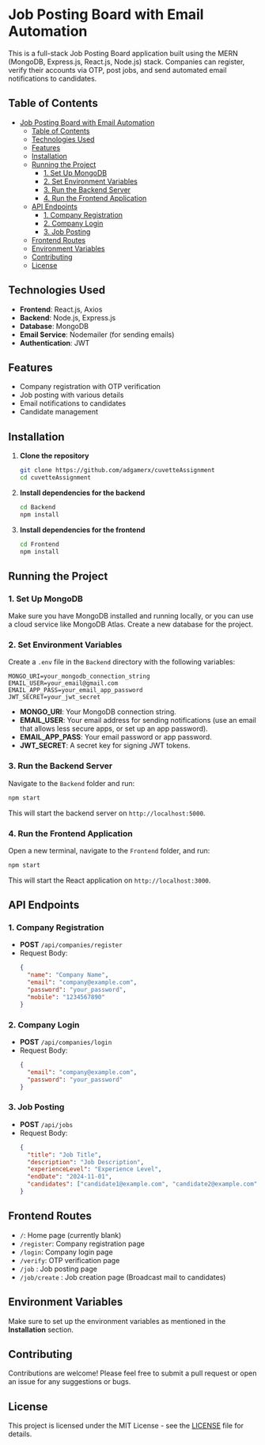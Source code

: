 # Job Posting Board with Email Automation

This is a full-stack Job Posting Board application built using the MERN (MongoDB, Express.js, React.js, Node.js) stack. Companies can register, verify their accounts via OTP, post jobs, and send automated email notifications to candidates.

## Table of Contents
- [Job Posting Board with Email Automation](#job-posting-board-with-email-automation)
  - [Table of Contents](#table-of-contents)
  - [Technologies Used](#technologies-used)
  - [Features](#features)
  - [Installation](#installation)
  - [Running the Project](#running-the-project)
    - [1. Set Up MongoDB](#1-set-up-mongodb)
    - [2. Set Environment Variables](#2-set-environment-variables)
    - [3. Run the Backend Server](#3-run-the-backend-server)
    - [4. Run the Frontend Application](#4-run-the-frontend-application)
  - [API Endpoints](#api-endpoints)
    - [1. Company Registration](#1-company-registration)
    - [2. Company Login](#2-company-login)
    - [3. Job Posting](#3-job-posting)
  - [Frontend Routes](#frontend-routes)
  - [Environment Variables](#environment-variables)
  - [Contributing](#contributing)
  - [License](#license)

## Technologies Used
- **Frontend**: React.js, Axios
- **Backend**: Node.js, Express.js
- **Database**: MongoDB
- **Email Service**: Nodemailer (for sending emails)
- **Authentication**: JWT

## Features
- Company registration with OTP verification
- Job posting with various details
- Email notifications to candidates
- Candidate management

## Installation

1. **Clone the repository**
   ```bash
   git clone https://github.com/adgamerx/cuvetteAssignment
   cd cuvetteAssignment
   ```

2. **Install dependencies for the backend**
   ```bash
   cd Backend
   npm install
   ```

3. **Install dependencies for the frontend**
   ```bash
   cd Frontend
   npm install
   ```

## Running the Project

### 1. Set Up MongoDB
Make sure you have MongoDB installed and running locally, or you can use a cloud service like MongoDB Atlas. Create a new database for the project.

### 2. Set Environment Variables
Create a `.env` file in the `Backend` directory with the following variables:

```
MONGO_URI=your_mongodb_connection_string
EMAIL_USER=your_email@gmail.com
EMAIL_APP_PASS=your_email_app_password
JWT_SECRET=your_jwt_secret
```

- **MONGO_URI**: Your MongoDB connection string.
- **EMAIL_USER**: Your email address for sending notifications (use an email that allows less secure apps, or set up an app password).
- **EMAIL_APP_PASS**: Your email password or app password.
- **JWT_SECRET**: A secret key for signing JWT tokens.

### 3. Run the Backend Server
Navigate to the `Backend` folder and run:
```bash
npm start
```
This will start the backend server on `http://localhost:5000`.

### 4. Run the Frontend Application
Open a new terminal, navigate to the `Frontend` folder, and run:
```bash
npm start
```
This will start the React application on `http://localhost:3000`.

## API Endpoints
### 1. Company Registration
- **POST** `/api/companies/register`
- Request Body:
  ```json
  {
    "name": "Company Name",
    "email": "company@example.com",
    "password": "your_password",
    "mobile": "1234567890"
  }
  ```

### 2. Company Login
- **POST** `/api/companies/login`
- Request Body:
  ```json
  {
    "email": "company@example.com",
    "password": "your_password"
  }
  ```

### 3. Job Posting
- **POST** `/api/jobs`
- Request Body:
  ```json
  {
    "title": "Job Title",
    "description": "Job Description",
    "experienceLevel": "Experience Level",
    "endDate": "2024-11-01",
    "candidates": ["candidate1@example.com", "candidate2@example.com"]
  }
  ```

## Frontend Routes
- `/`: Home page (currently blank)
- `/register`: Company registration page
- `/login`: Company login page
- `/verify`: OTP verification page
- `/job`  : Job posting page
- `/job/create` : Job creation page (Broadcast mail to candidates)

## Environment Variables
Make sure to set up the environment variables as mentioned in the **Installation** section.

## Contributing
Contributions are welcome! Please feel free to submit a pull request or open an issue for any suggestions or bugs.

## License
This project is licensed under the MIT License - see the [LICENSE](LICENSE) file for details.
